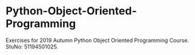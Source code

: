 # Python-Object-Oriented-Programming
Exercises for 2019 Autumn Python Object Oriented Programming Course. StuNo: 51194501025.
